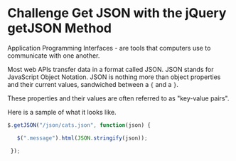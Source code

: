 # Challenge Get JSON with the jQuery getJSON Method

Application Programming Interfaces - are tools that computers use to communicate with one another.

Most web APIs transfer data in a format called JSON. JSON stands for JavaScript Object Notation. JSON is nothing more than object properties and their current values, sandwiched between a `{` and a `}`.

These properties and their values are often referred to as "key-value pairs".

Here is a sample of what it looks like.

```javascript
$.getJSON("/json/cats.json", function(json) {

   $(".message").html(JSON.stringify(json));

 });
```

